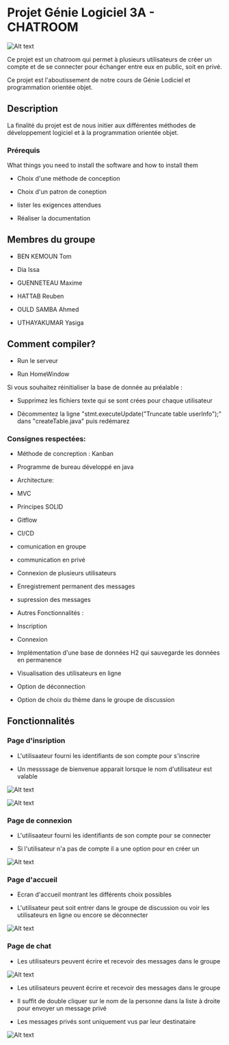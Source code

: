 # Projet Génie Logiciel 3A - CHATROOM

![Alt text](/banniere.png)

Ce projet est un chatroom qui permet à plusieurs utilisateurs de créer un compte et de se connecter pour échanger entre eux en public, soit en privé.

Ce projet est l'aboutissement de notre cours de Génie Lodiciel et programmation orientée objet.

## Description

La finalité du projet est de nous initier aux différentes méthodes de développement logiciel et à la programmation orientée objet.

### Prérequis

What things you need to install the software and how to install them

* Choix d'une méthode de conception

* Choix d'un patron de coneption

* lister les exigences attendues

* Réaliser la documentation

## Membres du groupe

* BEN KEMOUN Tom

* Dia Issa

* GUENNETEAU Maxime

* HATTAB Reuben

* OULD SAMBA Ahmed

* UTHAYAKUMAR Yasiga

## Comment compiler?

* Run le serveur

* Run HomeWindow

Si vous souhaitez réinitialiser la base de donnée au préalable :

* Supprimez les fichiers texte qui se sont crées pour chaque utilisateur

* Décommentez la ligne "stmt.executeUpdate("Truncate table userInfo");" dans "createTable.java" puis redémarez

### Consignes respectées:

* Méthode de concreption : Kanban

* Programme de bureau développé en java

* Architecture:

* MVC

* Principes SOLID

* Gitflow

* CI/CD

* comunication en groupe

* communication en privé

* Connexion de plusieurs utilisateurs

* Enregistrement permanent des messages

* supression des messages

* Autres Fonctionnalités :

* Inscription

* Connexion

* Implémentation d'une base de données H2 qui sauvegarde les données en permanence

* Visualisation des utilisateurs en ligne

* Option de déconnection

* Option de choix du thème dans le groupe de discussion

## Fonctionnalités

### Page d'insription

* L'utilisaateur fourni les identifiants de son compte pour s'inscrire

* Un messssage de bienvenue apparait lorsque le nom d'utilisateur est valable

![Alt text](/registration.png)

![Alt text](/registration2.png)

### Page de connexion

* L'utilisaateur fourni les identifiants de son compte pour se connecter

* Si l'utilisateur n'a pas de compte il a une option pour en créer un

![Alt text](/login.png)

### Page d'accueil

* Ecran d'accueil montrant les différents choix possibles

* L'utilisateur peut soit entrer dans le groupe de discussion ou voir les utilisateurs en ligne ou encore se déconnecter

![Alt text](/Homepage.png)

### Page de chat

* Les utilisateurs peuvent écrire et recevoir des messages dans le groupe

![Alt text](/public_chat.png)

* Les utilisateurs peuvent écrire et recevoir des messages dans le groupe

* Il suffit de double cliquer sur le nom de la personne dans la liste à droite pour envoyer un message privé

* Les messages privés sont uniquement vus par leur destinataire

![Alt text](/private_chat.png)
